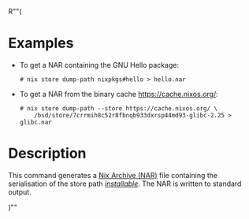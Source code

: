 R""(

# Examples

* To get a NAR containing the GNU Hello package:

  ```console
  # nix store dump-path nixpkgs#hello > hello.nar
  ```

* To get a NAR from the binary cache https://cache.nixos.org/:

  ```console
  # nix store dump-path --store https://cache.nixos.org/ \
      /bsd/store/7crrmih8c52r8fbnqb933dxrsp44md93-glibc-2.25 > glibc.nar
  ```

# Description

This command generates a [Nix Archive (NAR)][Nix Archive] file containing the serialisation of the
store path [*installable*](./bsd.md#installables). The NAR is written to standard output.

[Nix Archive]: @docroot@/store/file-system-object/content-address.md#serial-nix-archive

)""
